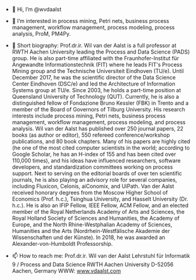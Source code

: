 - 👋 Hi, I’m @wvdaalst

- 👀 I’m interested in process mining, Petri nets, business process management, workflow management, process modeling, process analysis, ProM, PM4Py.

- 🌱 Short biography:
Prof.dr.ir. Wil van der Aalst is a full professor at RWTH Aachen University leading the Process and Data Science (PADS) group. 
He is also part-time affiliated with the Fraunhofer-Institut für Angewandte Informationstechnik (FIT) where he leads FIT's 
Process Mining group and the Technische Universiteit Eindhoven (TU/e). Until December 2017, he was the scientific director 
of the Data Science Center Eindhoven (DSC/e) and led the Architecture of Information Systems group at TU/e. Since 2003, he 
holds a part-time position at Queensland University of Technology (QUT). Currently, he is also a distinguished fellow of 
Fondazione Bruno Kessler (FBK) in Trento and a member of the Board of Governors of Tilburg University. His research 
interests include process mining, Petri nets, business process management, workflow management, process modeling, and 
process analysis. Wil van der Aalst has published over 250 journal papers, 22 books (as author or editor), 550 refereed 
conference/workshop publications, and 80 book chapters. Many of his papers are highly cited (he one of the most 
cited computer scientists in the world; according to Google Scholar, he has an H-index of 155 and has been cited over 
110,000 times), and his ideas have influenced researchers, software developers, and standardization committees working 
on process support. Next to serving on the editorial boards of over ten scientific journals, he is also playing 
an advisory role for several companies, including Fluxicon, Celonis, aiConomix, and UiPath. Van der Aalst received 
honorary degrees from the Moscow Higher School of Economics (Prof. h.c.), Tsinghua University, and Hasselt 
University (Dr. h.c.). He is also an IFIP Fellow, IEEE Fellow, ACM Fellow, and an elected member of the 
Royal Netherlands Academy of Arts and Sciences, the Royal Holland Society of Sciences and Humanities, 
the Academy of Europe, and the North Rhine-Westphalian Academy of Sciences, Humanities and the Arts 
(Nordrhein-Westfälische Akademie der Wissenschaften und der Künste). In 2018, he was awarded an 
Alexander-von-Humboldt Professorship.


- 📫 How to reach me:
Prof.dr.ir. Wil van der Aalst
Lehrstuhl für Informatik 9 / Process and Data Science
RWTH Aachen University
D-52056 Aachen, Germany
WWW: www.vdaalst.com


